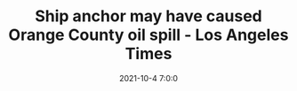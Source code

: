 ---
"title": "Ship anchor may have caused Orange County oil spill - Los Angeles Times"
"date": "2021-10-4 7:0:0"
"feed_name": "GOOGLENEWSDRILLING"
"feed_website": "https://news.google.com/search?q=drilling%2Bincident&hl=en-US&gl=US&ceid=US:en"
"feed_rss": "https://news.google.com/rss/search?q=drilling%2Bincident&hl=en-US&gl=US&ceid=US:en"
"link": "https://www.latimes.com/california/story/2021-10-04/california-oil-cleanup-intensifies-after-huntington-beach-spill"
"source": "{'href': 'https://www.latimes.com', 'title': 'Los Angeles Times'}"
"file": "_posts/2021-1-1-228fa42046d5bf790bc590008e63e5ec27eed971.md"
"accident": "1"
"drilling": "1"
"dead": "0"
"injured": "0"
"arrested": "0"
"place": "unknown place"
"where": "unknown site"
"causes": "unknown"
"place_uri": "unknown place"
---